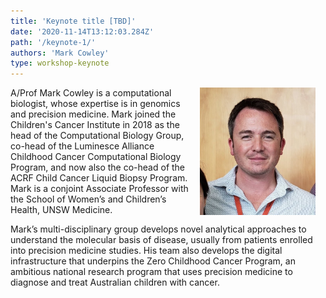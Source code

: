 ```yaml
---
title: 'Keynote title [TBD]'
date: '2020-11-14T13:12:03.284Z'
path: '/keynote-1/'
authors: 'Mark Cowley'
type: workshop-keynote
---
```


<img align="right" width="185" style="margin-left:16px;margin-right:16px" src="img/Mark-Cowley.jpg"/>

A/Prof Mark Cowley is a computational biologist, whose expertise is in genomics and precision medicine. Mark joined the Children's Cancer Institute in 2018 as the head of the Computational Biology Group, co-head of the Luminesce Alliance Childhood Cancer Computational Biology Program, and now also the co-head of the ACRF Child Cancer Liquid Biopsy Program. Mark is a conjoint Associate Professor with the School of Women’s and Children’s Health, UNSW Medicine.

Mark’s multi-disciplinary group develops novel analytical approaches to understand the molecular basis of disease, usually from patients enrolled into precision medicine studies. His team also develops the digital infrastructure that underpins the Zero Childhood Cancer Program, an ambitious national research program that uses precision medicine to diagnose and treat Australian children with cancer.

